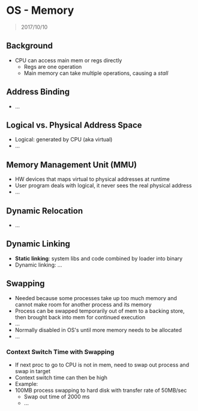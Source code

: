 # OS - Memory

> 2017/10/10

## Background

- CPU can access main mem or regs directly
	- Regs are one operation
	- Main memory can take multiple operations, causing a *stall*

## Address Binding

- ...

## Logical vs. Physical Address Space

- Logical: generated by CPU (aka virtual)
- ...

## Memory Management Unit (MMU)

- HW devices that maps virtual to physical addresses at runtime
- User program deals with logical, it never sees the real physical address
- ...

## Dynamic Relocation

- ...

## Dynamic Linking

- **Static linking**: system libs and code combined by loader into binary
- Dynamic linking: ...

## Swapping

- Needed because some processes take up too much memory and cannot make room for another process and its memory
- Process can be swapped temporarily out of mem to a backing store, then brought back into mem for continued execution
- ...
- Normally disabled in OS's until more memory needs to be allocated
- ...

### Context Switch Time with Swapping

- If next proc to go to CPU is not in mem, need to swap out process and swap in target
- Context switch time can then be high
- Example:
- 100MB process swapping to hard disk with transfer rate of 50MB/sec
	- Swap out time of 2000 ms
	- ...


